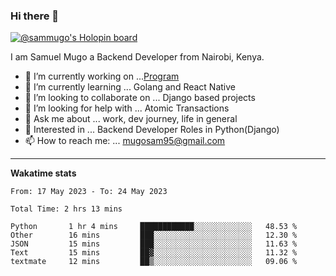 ### Hi there 👋

[![@sammugo's Holopin board](https://holopin.me/sammugo)](https://holopin.io/@sammugo)

I am Samuel Mugo a Backend Developer from Nairobi, Kenya.

<!--
**sam-mugo/sam-mugo** is a ✨ _special_ ✨ repository because its `README.md` (this file) appears on your GitHub profile.
-->



- 🔭 I’m currently working on ...[Program](https://github.com/sam-mugo/program)
- 🌱 I’m currently learning ... Golang and React Native
- 👯 I’m looking to collaborate on ... Django based projects
- 🤔 I’m looking for help with ... Atomic Transactions
- 💬 Ask me about ... work, dev journey, life in general
- 💼 Interested in ... Backend Developer Roles in Python(Django) 
- 📫 How to reach me: ... [mugosam95@gmail.com](mailto:mugosam95@gmail.com)

-------
**Wakatime stats**
<!--START_SECTION:waka-->

```text
From: 17 May 2023 - To: 24 May 2023

Total Time: 2 hrs 13 mins

Python       1 hr 4 mins     ████████████░░░░░░░░░░░░░   48.53 %
Other        16 mins         ███░░░░░░░░░░░░░░░░░░░░░░   12.30 %
JSON         15 mins         ███░░░░░░░░░░░░░░░░░░░░░░   11.63 %
Text         15 mins         ██▓░░░░░░░░░░░░░░░░░░░░░░   11.32 %
textmate     12 mins         ██▒░░░░░░░░░░░░░░░░░░░░░░   09.06 %
```

<!--END_SECTION:waka-->





